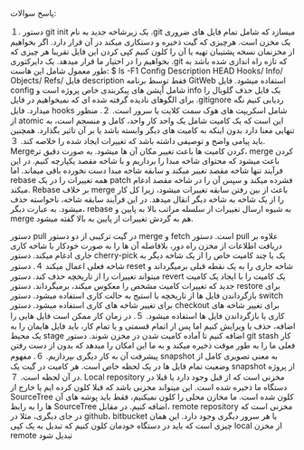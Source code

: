 پاسخ سوالات:

１.	دستور git init یک زیرشاخه جدید به نام .git میسازد که شامل تمام فایل های ضروری یک مخزن است. هرچیزی که گیت ذخیره و دستکاری میکند در آن قرار دارد. اگر بخواهیم از مخزنمان نسخه پشتیبان تهیه یا آن را کلون کنیم کپی کردن این فایل تقریبا هر چیزی که بخواهیم را در اختیار ما قرار میدهد. یک دایرکتوری .git که تازه راه اندازی شده باشد به طور معمول شامل این هاست:
$ ls -F1
Config
Description
HEAD
Hooks/
Info/
Objects/
Refs/
فایل description فقط توسط برنامه GitWeb استفاده میشود. فایل config شامل آپشن های پیکربندی خاص پروژه است و info یک فایل حذف گلوبال را برای الگوهای نادیده گرفته شده ای که نمیخواهیم در فایل .gitignore ردیابی کنیم نگه میدارد.
فایل hooks شامل اسکریپت های هوک سمت کلایت یا سرور است.
２.	منظور از atomic این است که یک کامیت شامل یک واحد کار واحد، کامل و منسجم است، به تنهایی معنا دارد بدون اینکه به کامیت های دیگر وابسته باشد یا بر آن تاثیر بگذارد. همچنین باید پیامی واضح و توصیفی داشته باشد که تغییرات ایجاد شده را خلاصه کند.
３.	Merge‌کردن کامیت ها باعث تغییر مکان آن ها میشود. به صورت دقیق تر، merge کردن باعث میشود که محتوای شاخه مبدا را برداریم و با شاخه مقصد یکپارچه کنیم. در این فرآیند تنها شاخه مقصد تغییر میکند و سابقه شاخه مبدا دست نخورده باقی میماند. اما rebase همه تغییرات را در یک patch فشرده میکند و سپس آن را در شاخه مقصد ادغام میکند. Rebase بر خلاف  merge باعث از بین رفتن سابقه تغییرات میشود، زیرا کل کار را از یک شاخه به شاخه دیگر انقال میدهد. در این فرآیند سابقه شاخه، ناخواسته حذف میشود. به عبارت دیگر، rebase به شیوه ارسال تغییرات از سلسله مراتب بالا به پایین و merge هم به گردش تغییرات از پایین به بالا گفته میشود.

دستور pull در گیت ترکیبی از دو دستور merge و fetch است. دستور pull علاوه بر دریافت اطلاعات از مخزن راه دور، بلافاصله آن ها را به صورت خودکار با شاخه کاری جاری ادغام میکند.
دستور cherry-pick یک یا چند کامیت خاص را از یک شاخه دیگر به شاخه فعلی اعمال میکند
４.	دستور reset شاخه جاری را به یک نقطه قبلی برمیگرداند و میتواند تغییرات را از تاریخچه حذف کند.
دستور revert یک کامیت را با ایجاد یک کامیت جدید که تغییرات کامیت مشخص را معکوس میکند، برمیگرداند.
دستور restore برای بازگرداندن فایل ها از تاریخچه یا استیج به حالت کاری استفاده میشود.
دستور switch برای تغییر شاخه های کاری استفاده میشود.
دستور checkout برای تغییر شاخه های کاری یا بازگرداندن فایل ها استفاده میشود.
５.	در زمان کار ممکن است فایل هایی را اضافه، حذف یا ویرایش کنیم اما پس از اتمام قسمتی و یا تمام کار، باید فایل هایمان را به یک محیط stage اضافه کنیم تا آماده کامیت شدن در مخزن شوند.
دستور git stash کار فعلی ما را به طور موقت ذخیره میکند و به ما این امکان را میدهد که بدون از دست رفتن پیشرفت آن به کار دیگری بپردازیم.
６.	مفهوم snapshot به معنی تصویری کامل از وضعیت تمام فایل ها در یک لحظه خاص است. هر کامیت در گیت یک snapshot از پروژه در آن لحظه است.
７.	Local repository مخزنی است که از قبل وجود دارد یا قبلا در دستگاه ما ذخیره شده است. این میتواند مخزنی باشد که قبلا کلون کرده ایم یا خارج از SourceTree کلون شده است. ما مخازن محلی را کلون نمیکنیم، فقط باید پوشه های آن ها را به رابط SourceTree اضافه کنیم. در مقابل، remote repository مخزنی است که در جای دیگری، مثلا در github، bitbucket یا هر سرور دیگری وجود دارد. این همان چیزی است که باید در دستگاه خودمان کلون کنیم که تبدیل به یک کپی local از مخزن remote تبدیل شود

